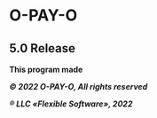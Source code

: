 # O-PAY-O


## 5.0 Release 

**This program made**


















***&#169; 2022 O-PAY-O, All rights reserved***

***&#174; LLC «Flexible Software», 2022***
